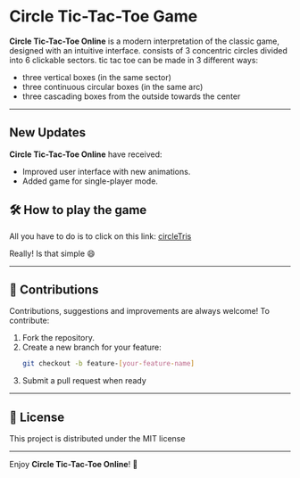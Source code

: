 # Circle Tic-Tac-Toe Game

**Circle Tic-Tac-Toe Online** is a modern interpretation of the classic game, designed with an intuitive interface. consists of 3 concentric circles divided into 6 clickable sectors. tic tac toe can be made in 3 different ways:
- three vertical boxes (in the same sector)
- three continuous circular boxes (in the same arc)
- three cascading boxes from the outside towards the center

---

## New Updates

**Circle Tic-Tac-Toe Online** have received:
- Improved user interface with new animations.
- Added game for single-player mode.


## 🛠️ How to play the game

All you have to do is to click on this link: [circleTris](https://circletris.figliolo.it/)

Really! Is that simple 😄

---

## 🤝 Contributions

Contributions, suggestions and improvements are always welcome! To contribute:
1. Fork the repository.
2. Create a new branch for your feature:
   ```bash
   git checkout -b feature-[your-feature-name]
   ```
3. Submit a pull request when ready

---

## 📜 License

This project is distributed under the MIT license

---

Enjoy **Circle Tic-Tac-Toe Online**! 🎉
